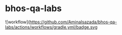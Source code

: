 # bhos-qa-labs

![workflow](https://github.com/AminaIsazada/bhos-qa-labs/actions/workflows/gradle.yml/badge.svg
